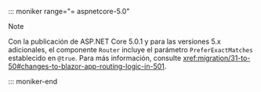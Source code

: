 ::: moniker range="= aspnetcore-5.0"

> [!NOTE]
> Con la publicación de ASP.NET Core 5.0.1 y para las versiones 5.x adicionales, el componente `Router` incluye el parámetro `PreferExactMatches` establecido en `@true`. Para más información, consulte <xref:migration/31-to-50#changes-to-blazor-app-routing-logic-in-501>.

::: moniker-end
